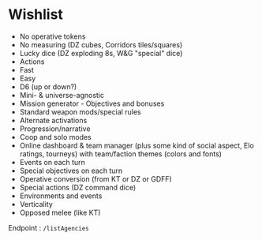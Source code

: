 # Wishlist

- No operative tokens
- No measuring (DZ cubes, Corridors tiles/squares)
- Lucky dice (DZ exploding 8s, W&G "special" dice)
- Actions
- Fast
- Easy
- D6 (up or down?)
- Mini- & universe-agnostic
- Mission generator - Objectives and bonuses
- Standard weapon mods/special rules
- Alternate activations
- Progression/narrative
- Coop and solo modes
- Online dashboard & team manager (plus some kind of social aspect, Elo ratings, tourneys) with team/faction themes (colors and fonts)
- Events on each turn
- Special objectives on each turn
- Operative conversion (from KT or DZ or GDFF)
- Special actions (DZ command dice)
- Environments and events
- Verticality
- Opposed melee (like KT)

Endpoint
: `/listAgencies`
